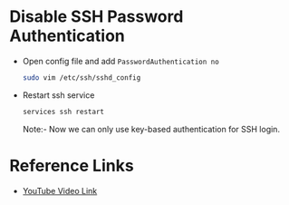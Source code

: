 # Disable SSH Password Authentication

- Open config file and add `PasswordAuthentication no` 

    ```bash
    sudo vim /etc/ssh/sshd_config
    ```

- Restart ssh service

    ```bash
    services ssh restart
    ```

    Note:- Now we can only use key-based authentication for SSH login.

# Reference Links 

- [YouTube Video Link](https://youtu.be/QAWFI3B18bw?si=cbpnJn3Rb9PmmUQv)
